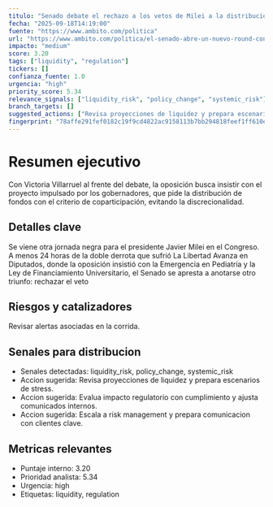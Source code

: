 ```yaml
---
titulo: "Senado debate el rechazo a los vetos de Milei a la distribución de los ATN"
fecha: "2025-09-18T14:19:00"
fuente: "https://www.ambito.com/politica"
url: "https://www.ambito.com/politica/el-senado-abre-un-nuevo-round-contra-los-vetos-javier-milei-buscan-recuperar-la-distribucion-los-atn-n6191803"
impacto: "medium"
score: 3.20
tags: ["liquidity", "regulation"]
tickers: []
confianza_fuente: 1.0
urgencia: "high"
priority_score: 5.34
relevance_signals: ["liquidity_risk", "policy_change", "systemic_risk"]
branch_targets: []
suggested_actions: ["Revisa proyecciones de liquidez y prepara escenarios de stress.", "Evalua impacto regulatorio con cumplimiento y ajusta comunicados internos.", "Escala a risk management y prepara comunicacion con clientes clave."]
fingerprint: "78affe291fef0182c19f9cd4822ac9158113b7bb294818feef1ff610e0cbf9e5"
---
```


# Resumen ejecutivo
Con Victoria Villarruel al frente del debate, la oposición busca insistir con el proyecto impulsado
por los gobernadores, que pide la distribución de fondos con el criterio de coparticipación,
evitando la discrecionalidad.

## Detalles clave
Se viene otra jornada negra para el presidente Javier Milei en el Congreso. A menos 24 horas de la
doble derrota que sufrió La Libertad Avanza en Diputados, donde la oposición insistió con la
Emergencia en Pediatría y la Ley de Financiamiento Universitario, el Senado se apresta a anotarse
otro triunfo: rechazar el veto

## Riesgos y catalizadores
Revisar alertas asociadas en la corrida.

## Senales para distribucion
- Senales detectadas: liquidity_risk, policy_change, systemic_risk
- Accion sugerida: Revisa proyecciones de liquidez y prepara escenarios de stress.
- Accion sugerida: Evalua impacto regulatorio con cumplimiento y ajusta comunicados internos.
- Accion sugerida: Escala a risk management y prepara comunicacion con clientes clave.

## Metricas relevantes
- Puntaje interno: 3.20
- Prioridad analista: 5.34
- Urgencia: high
- Etiquetas: liquidity, regulation
